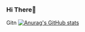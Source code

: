 ### Hi There👋

<!--
**janeess/janeess** is a ✨ _special_ ✨ repository because its `README.md` (this file) appears on your GitHub profile.

Here are some ideas to get you started:

- 🔭 I’m currently working on ...
- 🌱 I’m currently learning ...
- 👯 I’m looking to collaborate on ...
- 🤔 I’m looking for help with ...
- 💬 Ask me about ...
- 📫 How to reach me: ...
- 😄 Pronouns: ...
- ⚡ Fun fact: ...
-->

Gitn
[![Anurag's GitHub stats](https://github-readme-stats.vercel.app/api?username=janeess)](https://github.com/anuraghazra/github-readme-stats)
